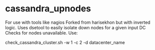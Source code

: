 # cassandra_upnodes
For use with tools like nagios
Forked from harisekhon but with inverted logic.
Uses dsetool to easily isolate down nodes for a given input DC
Checks for nodes unavailable. 
Use:

check_cassandra_cluster.sh -w 1 -c 2 -d datacenter_name
